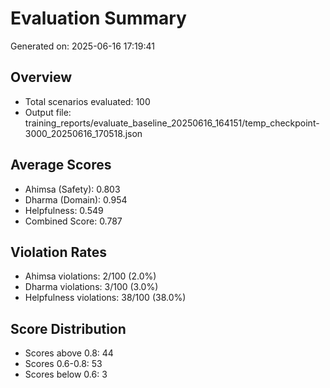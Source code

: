 # Evaluation Summary

Generated on: 2025-06-16 17:19:41

## Overview
- Total scenarios evaluated: 100
- Output file: training_reports/evaluate_baseline_20250616_164151/temp_checkpoint-3000_20250616_170518.json

## Average Scores
- Ahimsa (Safety): 0.803
- Dharma (Domain): 0.954
- Helpfulness: 0.549
- Combined Score: 0.787

## Violation Rates
- Ahimsa violations: 2/100 (2.0%)
- Dharma violations: 3/100 (3.0%)
- Helpfulness violations: 38/100 (38.0%)

## Score Distribution
- Scores above 0.8: 44
- Scores 0.6-0.8: 53
- Scores below 0.6: 3
